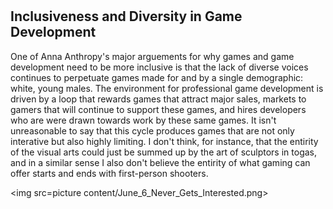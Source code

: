 # <h2> Inclusiveness and Diversity in Game Development  </h2>

<p>One of Anna Anthropy's major arguements for why games and game development need to be more inclusive is that the lack of diverse voices  
continues to perpetuate games made for and by a single demographic: white, young males. The environment for professional game  
development is driven by a loop that rewards games that attract major sales, markets to gamers that will continue to support these games,  
and hires developers who are were drawn towards work by these same games. It isn't unreasonable to say that this cycle produces  
games that are not only interative but also highly limiting. I don't think, for instance, that the entirity of the visual arts could  
just be summed up by the art of sculptors in togas, and in a similar sense I also don't believe the entirity of what gaming can   
offer starts and ends with first-person shooters.</p>

<img src=picture content/June_6_Never_Gets_Interested.png>
